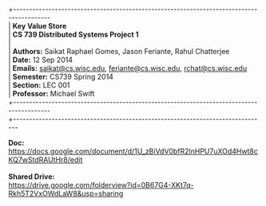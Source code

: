 +----------------------------------------------------------------------------------------- <br>
| <b>Key Value Store</b> <br>
| <b>CS 739 Distributed Systems Project 1</b> <br> 
| <br>
| <b>Authors:</b> Saikat Raphael Gomes, Jason Feriante, Rahul Chatterjee <br>
| <b>Date:</b> 12 Sep 2014 <br>
| <b>Emails:</b> saikat@cs.wisc.edu, feriante@cs.wisc.edu, rchat@cs.wisc.edu <br>
| <b>Semester:</b> CS739 Spring 2014 <br>
| <b>Section:</b> LEC 001 <br>
| <b>Professor:</b> Michael Swift <br>
+----------------------------------------------------------------------------------------- <br>
+------------------------------------------------------------------------------- <br>


<b>Doc:</b><br>
https://docs.google.com/document/d/1U_zBiVdV0bfR2lnHPU7uXOd4Hwt8cKQ7wStdRAUtHr8/edit<br>
<br>
<b>Shared Drive:</b><br>
https://drive.google.com/folderview?id=0B67G4-XKt7q-Rkh5T2VxOWdLaW8&usp=sharing<br>
